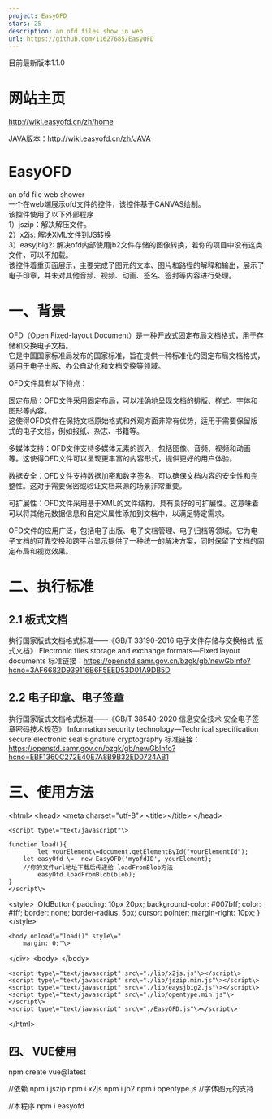 ```yaml
---
project: EasyOFD
stars: 25
description: an ofd files show in web 
url: https://github.com/11627685/EasyOFD
---
```


目前最新版本1.1.0

网站主页
====

http://wiki.easyofd.cn/zh/home

JAVA版本：http://wiki.easyofd.cn/zh/JAVA

EasyOFD
=======

an ofd file web shower  
一个在web端展示ofd文件的控件，该控件基于CANVAS绘制。  
该控件使用了以下外部程序  
1）jszip：解决解压文件。  
2）x2js: 解决XML文件到JS转换  
3）easyjbig2: 解决ofd内部使用jb2文件存储的图像转换，若你的项目中没有这类文件，可以不加载。  
该控件着重页面展示，主要完成了图元的文本、图片和路径的解释和输出，展示了电子印章，并未对其他音频、视频、动画、签名、签封等内容进行处理。

一、背景
====

OFD（Open Fixed-layout Document）是一种开放式固定布局文档格式，用于存储和交换电子文档。  
它是中国国家标准局发布的国家标准，旨在提供一种标准化的固定布局文档格式，适用于电子出版、办公自动化和文档交换等领域。

OFD文件具有以下特点：

固定布局：OFD文件采用固定布局，可以准确地呈现文档的排版、样式、字体和图形等内容。  
这使得OFD文件在保持文档原始格式和外观方面非常有优势，适用于需要保留版式的电子文档，例如报纸、杂志、书籍等。

多媒体支持：OFD文件支持多媒体元素的嵌入，包括图像、音频、视频和动画等。这使得OFD文件可以呈现更丰富的内容形式，提供更好的用户体验。

数据安全：OFD文件支持数据加密和数字签名，可以确保文档内容的安全性和完整性。这对于需要保密或验证文档来源的场景非常重要。

可扩展性：OFD文件采用基于XML的文件结构，具有良好的可扩展性。这意味着可以将其他元数据信息和自定义属性添加到文档中，以满足特定需求。

OFD文件的应用广泛，包括电子出版、电子文档管理、电子归档等领域。它为电子文档的可靠交换和跨平台显示提供了一种统一的解决方案，同时保留了文档的固定布局和视觉效果。

二、执行标准
======

2.1 板式文档
--------

执行国家版式文档格式标准——《GB/T 33190-2016 电子文件存储与交换格式 版式文档》 Electronic files storage and exchange formats—Fixed layout documents 标准链接：https://openstd.samr.gov.cn/bzgk/gb/newGbInfo?hcno=3AF6682D939116B6F5EED53D01A9DB5D

2.2 电子印章、电子签章
-------------

执行国家版式文档格式标准——《GB/T 38540-2020 信息安全技术 安全电子签章密码技术规范》 Information security technology—Technical specification secure electronic seal signature cryptography 标准链接：https://openstd.samr.gov.cn/bzgk/gb/newGbInfo?hcno=EBF1360C272E40E7A8B9B32ED0724AB1

三、使用方法
======

<!DOCTYPE html\>
<html\>
	<head\>
		<meta charset\="utf-8"\>
		<title\></title\>
	</head\>
	
	<script type\="text/javascript"\>

	function load(){
            let yourElement\=document.getElementById("yourElementId");
	    let easyOfd \=  new EasyOFD('myofdID', yourElement);
		//你的文件url地址下载后传递给 loadFromBlob方法 
            easyOfd.loadFromBlob(blob);
	}
	</script\>

<style\>
	.OfdButton{
	  padding: 10px 20px;
	  background-color: #007bff;
	  color: #fff;
	  border: none;
	  border-radius: 5px;
	  cursor: pointer;
	  margin-right: 10px;
	}
  </style\>

	
	<body onload\="load()" style\="
	    margin: 0;"\>

  <div id\='yourElement'\>

  </div\>
	<body\>
	</body\>
	 
	<script type\="text/javascript" src\="./lib/x2js.js"\></script\>
	<script type\="text/javascript" src\="./lib/jszip.min.js"\></script\>
	<script type\="text/javascript" src\="./lib/eaysjbig2.js"\></script\>
	<script type\="text/javascript" src\="./lib/opentype.min.js"\></script\>
	<script type\="text/javascript" src\="./EasyOFD.js"\></script\>
	 
  
	
</html\>

四、 VUE使用
--------

npm create vue@latest

//依赖
npm i jszip
npm i x2js
npm i jb2
npm i opentype.js //字体图元的支持

//本程序
npm i easyofd

<script setup\>
import EasyOFD from "easyofd";
import { onMounted } from 'vue'

onMounted(() \=> {
  let yourElement\=document.getElementById("1111111");
  let ofd\=new EasyOFD('myofdID', yourElement);
  
  //ofd.loadFromBlob(blob);

})

</script\>

<template\>
      <div id\="1111111"\> </div\>
      
</template\>

<style \>
 .OfdButton{
	  padding: 10px 20px;
	  background-color: #007bff;
	  color: #fff;
	  border: none;
	  border-radius: 5px;
	  cursor: pointer;
	  margin-right: 10px;
	}
</style\>

五、联系我
=====

邮箱: 11627685@qq.com

六、展示示例
======

6.1、增值税发票
---------

6.2、南航航空行程单
-----------

6.3、铁路电子客票
----------

6.4、 银行回单
---------

6.5、 银行对账单
----------

七、更新记录
======

7.1、1.0.6
---------

(1)增加了图元的支持 opentype

(2)优化了CTM问题

(3)增加了备注单元的支持，包括内部的图片和文字展示

7.1、1.0.7
---------

1、优化图片读取路径问题 2、优化展示内容超出后比例问题

7.2、1.0.8
---------

1、修复多背景模板情况 2、pathobjct的线段偏移和样式

7.2、1.0.9
---------

1、展示绘制参数 2、展示遗留问题 3、配合java版本easyofd部分调整

7.2、1.1.0
---------

1、修复多图元字体展示异常
